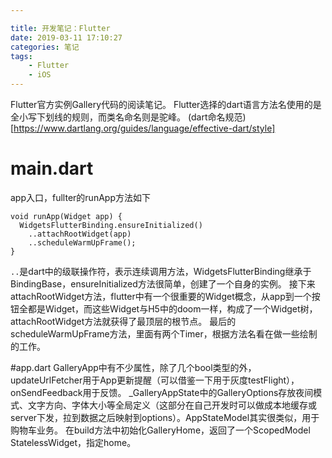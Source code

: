 ```yaml
---

title: 开发笔记：Flutter
date: 2019-03-11 17:10:27
categories: 笔记
tags: 
    - Flutter 
    - iOS
---
```

Flutter官方实例Gallery代码的阅读笔记。
Flutter选择的dart语言方法名使用的是全小写下划线的规则，而类名命名则是驼峰。
(dart命名规范)[https://www.dartlang.org/guides/language/effective-dart/style]

# main.dart
app入口，fullter的runApp方法如下
```
void runApp(Widget app) {
  WidgetsFlutterBinding.ensureInitialized()
    ..attachRootWidget(app)
    ..scheduleWarmUpFrame();
}
```
`..`是dart中的级联操作符，表示连续调用方法，WidgetsFlutterBinding继承于BindingBase，ensureInitialized方法很简单，创建了一个自身的实例。
接下来attachRootWidget方法，flutter中有一个很重要的Widget概念，从app到一个按钮全都是Widget，而这些Widget与H5中的doom一样，构成了一个Widget树，attachRootWidget方法就获得了最顶层的根节点。
最后的scheduleWarmUpFrame方法，里面有两个Timer，根据方法名看在做一些绘制的工作。

#app.dart
GalleryApp中有不少属性，除了几个bool类型的外，updateUrlFetcher用于App更新提醒（可以借鉴一下用于灰度testFlight），onSendFeedback用于反馈。
_GalleryAppState中的GalleryOptions存放夜间模式、文字方向、字体大小等全局定义（这部分在自己开发时可以做成本地缓存或server下发，拉到数据之后映射到options）。AppStateModel其实很类似，用于购物车业务。
在build方法中初始化GalleryHome，返回了一个ScopedModel StatelessWidget，指定home。

